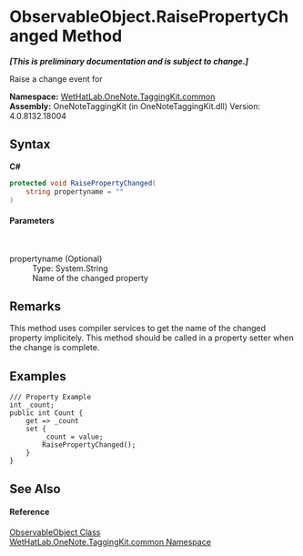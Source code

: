 # ObservableObject.RaisePropertyChanged Method 
 _**\[This is preliminary documentation and is subject to change.\]**_

Raise a change event for

**Namespace:**&nbsp;<a href="bcdbab9c-63d1-48a4-6937-af53fb8d9a55">WetHatLab.OneNote.TaggingKit.common</a><br />**Assembly:**&nbsp;OneNoteTaggingKit (in OneNoteTaggingKit.dll) Version: 4.0.8132.18004

## Syntax

**C#**<br />
``` C#
protected void RaisePropertyChanged(
	string propertyname = ""
)
```


#### Parameters
&nbsp;<dl><dt>propertyname (Optional)</dt><dd>Type: System.String<br />Name of the changed property</dd></dl>

## Remarks
This method uses compiler services to get the name of the changed property implicitely. This method should be called in a property setter when the change is complete.

## Examples

```
/// Property Example
int _count;
public int Count {
    get => _count
    set {
        _count = value;
        RaisePropertyChanged();
    }
}
```


## See Also


#### Reference
<a href="11d6cbca-a6ed-ac3c-8cdb-a81177e6f4fd">ObservableObject Class</a><br /><a href="bcdbab9c-63d1-48a4-6937-af53fb8d9a55">WetHatLab.OneNote.TaggingKit.common Namespace</a><br />